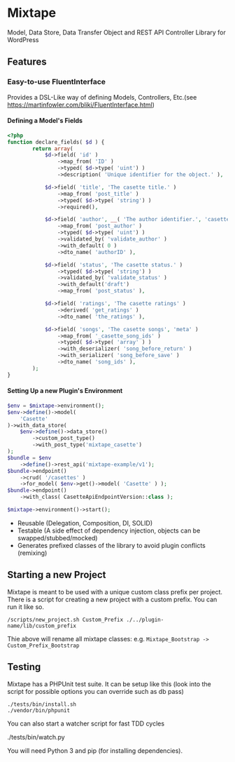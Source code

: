 # Mixtape

Model, Data Store, Data Transfer Object and REST API Controller Library for WordPress

## Features

### Easy-to-use FluentInterface

Provides a DSL-Like way of defining Models, Controllers, Etc.(see https://martinfowler.com/bliki/FluentInterface.html)


#### Defining a Model's Fields
```php
<?php
function declare_fields( $d ) {
        return array(
            $d->field( 'id' )
                ->map_from( 'ID' )
                ->typed( $d->type( 'uint') )
                ->description( 'Unique identifier for the object.' ),

            $d->field( 'title', 'The casette title.' )
                ->map_from( 'post_title' )
                ->typed( $d->type( 'string') )
                ->required(),

            $d->field( 'author', __( 'The author identifier.', 'casette' ) )
                ->map_from( 'post_author' )
                ->typed( $d->type( 'uint') )
                ->validated_by( 'validate_author' )
                ->with_default( 0 )
                ->dto_name( 'authorID' ),

            $d->field( 'status', 'The casette status.' )
                ->typed( $d->type( 'string') )
                ->validated_by( 'validate_status' )
                ->with_default('draft')
                ->map_from( 'post_status' ),

            $d->field( 'ratings', 'The casette ratings' )
                ->derived( 'get_ratings' )
                ->dto_name( 'the_ratings' ),

            $d->field( 'songs', 'The casette songs', 'meta' )
                ->map_from( '_casette_song_ids' )
                ->typed( $d->type( 'array' ) )
                ->with_deserializer( 'song_before_return' )
                ->with_serializer( 'song_before_save' )
                ->dto_name( 'song_ids' ),
        );
}
```

#### Setting Up a new Plugin's Environment

```php
$env = $mixtape->environment();
$env->define()->model(
    'Casette'
)->with_data_store(
    $env->define()->data_store()
        ->custom_post_type()
        ->with_post_type('mixtape_casette')
);
$bundle = $env
    ->define()->rest_api('mixtape-example/v1');
$bundle->endpoint()
    ->crud( '/casettes' )
    ->for_model( $env->get()->model( 'Casette' ) );
$bundle->endpoint()
    ->with_class( CasetteApiEndpointVersion::class );

$mixtape->environment()->start();
```

- Reusable (Delegation, Composition, DI, SOLID)
- Testable (A side effect of dependency injection, objects can be swapped/stubbed/mocked)
- Generates prefixed classes of the library to avoid plugin conflicts (remixing)

## Starting a new Project

Mixtape is meant to be used with a unique custom class prefix per project.
There is a script for creating a new project with a custom prefix. You can run it like so.

    /scripts/new_project.sh Custom_Prefix ./../plugin-name/lib/custom_prefix

Thie above will rename all mixtape classes: e.g. `Mixtape_Bootstrap -> Custom_Prefix_Bootstrap`

## Testing

Mixtape has a PHPUnit test suite. It can be setup like this (look into the script for possible options you can override such as db pass)

    ./tests/bin/install.sh
    ./vendor/bin/phpunit

You can also start a watcher script for fast TDD cycles

   ./tests/bin/watch.py

You will need Python 3 and pip (for installing dependencies).
